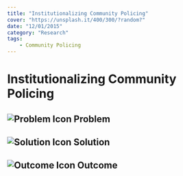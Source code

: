 ```yaml
---
title: "Institutionalizing Community Policing"
cover: "https://unsplash.it/400/300/?random?"
date: "12/01/2015"
category: "Research"
tags:
    - Community Policing  
---
```


# Institutionalizing Community Policing

## ![Problem Icon](https://github.com/google/material-design-icons/raw/master/alert/1x_web/ic_error_outline_black_48dp.png "Problem") Problem

## ![Solution Icon](https://github.com/google/material-design-icons/raw/master/action/1x_web/ic_lightbulb_outline_black_48dp.png "Solution") Solution

## ![Outcome Icon](https://github.com/google/material-design-icons/raw/master/action/1x_web/ic_view_list_black_48dp.png "Outcome") Outcome
